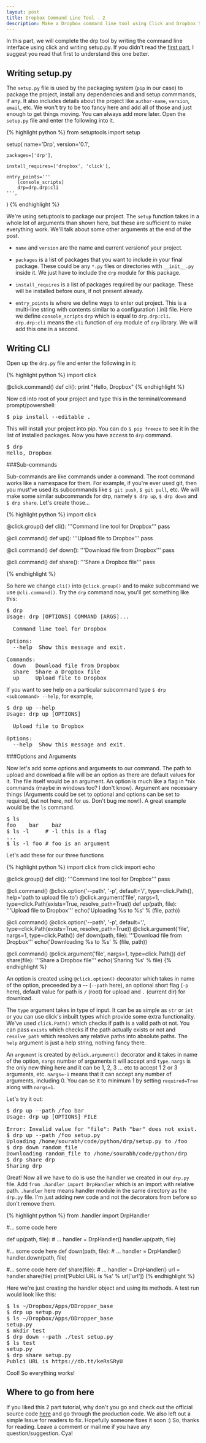 ```yaml
---
layout: post
title: Dropbox Command Line Tool - 2
description: Make a Dropbox command line tool using Click and Dropbox SDK
---
```


In this part, we will complete the drp tool by writing the command line interface using click and writing setup.py.
If you didn't read the [first part](/posts/dropbox-command-line-tool-1/), I suggest you read that first to understand this one better.

Writing setup.py
----------------

The `setup.py` file is used by the packaging system (`pip` in our case) to package the project, install any dependencies and and setup commmands, if any. It also includes details about the project like `author-name`, `version`, `email`, etc. We won't try to be too fancy here and add all of those and just enough to get things moving. You can always add more later. Open the `setup.py` file and enter the following into it.

{% highlight python %}
from setuptools import setup

setup(
    name='Drp',
    version='0.1',

    packages=['drp'],

    install_requires=['dropbox', 'click'],

    entry_points='''
        [console_scripts]
        drp=drp.drp:cli
    ''',
)
{% endhighlight %}

We're using setuptools to package our project. The `setup` function takes in a whole lot of arguments than shown here, but these are sufficient to make everything work. We'll talk about some other arguments at the end of the post.

- `name` and `version` are the name and current versionof your project.

- `packages` is a list of packages that you want to include in your final package. These could be any `*.py` files or directories with `__init__.py` inside it. We just have to include the `drp` module for this package.

- `install_requires` is a list of packages required by our package. These will be installed before ours, if not present already.

- `entry_points` is where we define ways to enter out project. This is a multi-line string with contents similar to a configuration (.ini) file. Here we define `console_scripts` `drp` which is equal to `drp.drp:cli`. `drp.drp:cli` means the `cli` function of `drp` module of `drp` library. We will add this one in a second.

Writing CLI
-----------

Open up the `drp.py` file and enter the following in it:

{% highlight python %}
import click

@click.command()
def cli():
    print "Hello, Dropbox"
{% endhighlight %}

<!-- EXPLAIN decorators -->
<!-- EXPLAIN decorators -->
<!-- EXPLAIN decorators -->
<!-- EXPLAIN decorators -->
<!-- EXPLAIN decorators -->
<!-- EXPLAIN decorators -->

Now cd into root of your project and type this in the terminal/command prompt/powershell:

<pre class="terminal">
<span class="d">$</span> pip install --editable .
</pre>

This will install your project into pip. You can do `$ pip freeze` to see it in the list of installed packages. Now you have access to `drp` command.

<pre class="terminal">
<span class="d">$</span> drp
Hello, Dropbox
</pre>

###Sub-commands

Sub-commands are like commands under a command. The root command works like a namespace for them. For example, if you're ever used git, then you must've used its subcommands like `$ git push`, `$ git pull`, etc. We will make some similar subcommands for drp, namely `$ drp up`, `$ drp down` and `$ drp share`. Let's create those...

{% highlight python %}
import click

@click.group()
def cli():
    '''Command line tool for Dropbox'''
    pass

@cli.command()
def up():
    '''Upload file to Dropbox'''
    pass

@cli.command()
def down():
    '''Download file from Dropbox'''
    pass

@cli.command()
def share():
    '''Share a Dropbox file'''
    pass

{% endhighlight %}

So here we change `cli()` into `@click.group()` and to make  subcommand we use `@cli.command()`. Try the `drp` command now, you'll get something like this:

<pre class="terminal">
<span class="d">$</span> drp
Usage: drp [OPTIONS] COMMAND [ARGS]...

  Command line tool for Dropbox

Options:
  --help  Show this message and exit.

Commands:
  down   Download file from Dropbox
  share  Share a Dropbox file
  up     Upload file to Dropbox
</pre>

If you want to see help on a particular subcommand type `$ drp <subcommand> --help`, for example,

<pre class="terminal">
<span class="d">$</span> drp up --help
Usage: drp up [OPTIONS]

  Upload file to Dropbox

Options:
  --help  Show this message and exit.
</pre>

###Options and Arguments

Now let's add some options and arguments to our command. The path to upload and download a file will be an option as there are default values for it. The file itself would be an argument. An option is much like a flag in *nix commands (maybe in windows too? I don't know). Argument are necessary things (Arguments could be set to optional and options can be set to required, but not here, not for us. Don't bug me now!). A great example would be the `ls` command.

<pre class="terminal">
<span class="d">$</span> ls
foo    bar    baz
<span class="d">$</span> ls -l     # -l this is a flag
...
<span class="d">$</span> ls -l foo # foo is an argument
</pre>

Let's add these for our three functions

{% highlight python %}
import click
from click import echo

@click.group()
def cli():
    '''Command line tool for Dropbox'''
    pass

@cli.command()
@click.option('--path', '-p', default='/', type=click.Path(),
              help='path to upload file to')
@click.argument('file', nargs=1, type=click.Path(exists=True,
                resolve_path=True))
def up(path, file):
    '''Upload file to Dropbox'''
    echo('Uploading %s to %s' % (file, path))

@cli.command()
@click.option('--path', '-p', default='.', type=click.Path(exists=True,
              resolve_path=True))
@click.argument('file', nargs=1, type=click.Path())
def down(path, file):
    '''Download file from Dropbox'''
    echo('Downloading %s to %s' % (file, path))

@cli.command()
@click.argument('file', nargs=1, type=click.Path())
def share(file):
    '''Share a Dropbox file'''
    echo('Sharing %s' % file)
{% endhighlight %}

An option is created using `@click.option()` decorator which takes in name of the option, preceeded by a **--** (`--path` here), an optional short flag (`-p` here), default value for path is `/` (root) for upload and `.` (current dir) for download.

The `type` argument takes in type of input. It can be as simple as `str` or `int` or you can use click's inbuilt types which provide some extra functionality. We've used `click.Path()` which checks if path is a valid path ot not. You can pass `exists` which checks if the path actually exists or not and `resolve_path` which resolves any relative paths into absolute paths. The `help` argument is just a help string, nothing fancy there.

An `argument` is created by `@click.argument()` decorator and it takes in name of the option, `nargs` number of arguments it will accept and `type`. `nargs` is the only new thing here and it can be 1, 2, 3 ... etc to accept 1 2 or 3 arguments, etc. `nargs=-1` means that it can accept any number of arguments, including 0. You can se it to minimum 1
by setting `required=True` along with `nargs=1`.

Let's try it out:

<pre class="terminal">
<span class="d">$</span> drp up --path /foo bar
Usage: drp up [OPTIONS] FILE

Error: Invalid value for "file": Path "bar" does not exist.
<span class="d">$</span> drp up --path /foo setup.py
Uploading /home/sourabh/code/python/drp/setup.py to /foo
<span class="d">$</span> drp down random_file
Downloading random_file to /home/sourabh/code/python/drp
<span class="d">$</span> drp share drp
Sharing drp
</pre>

Great! Now all we have to do is use the handler we created in our `drp.py` file. Add `from .handler import DrpHandler`
 which is an import with relative path. `.handler` here means handler module in the same directory as the `drp.py` file. I'm just adding new code and not the decorators from before so don't remove them.

{% highlight python %}
from .handler import DrpHandler

#... some code here

def up(path, file):
    # ...
    handler = DrpHandler()
    handler.up(path, file)

#... some code here
def down(path, file):
    # ...
    handler = DrpHandler()
    handler.down(path, file)

#... some code here
def share(file):
    # ...
    handler = DrpHandler()
    url = handler.share(file)
    print('Publci URL is %s' % url['url'])
{% endhighlight %}

Here we're just creating the handler object and using its methods. A test run would look like this:

<pre class="terminal">
<span class="d">$</span> ls ~/Dropbox/Apps/DDropper_base
<span class="d">$</span> drp up setup.py
<span class="d">$</span> ls ~/Dropbox/Apps/DDropper_base
setup.py
<span class="d">$</span> mkdir test
<span class="d">$</span> drp down --path ./test setup.py
<span class="d">$</span> ls test
setup.py
<span class="d">$</span> drp share setup.py
Publci URL is https://db.tt/keRsSRyU
</pre>

Cool! So everything works!

Where to go from here
---------------------

If you liked this 2 part tutorial, why don't you go and check out the official source code [here](http://github.com/sourabhv/drp) and go through the production code. We also left out a simple Issue for readers to fix. Hopefully someone fixes it soon :) So, thanks for reading. Leave a comment or mail me if you have any question/suggestion. Cya!

